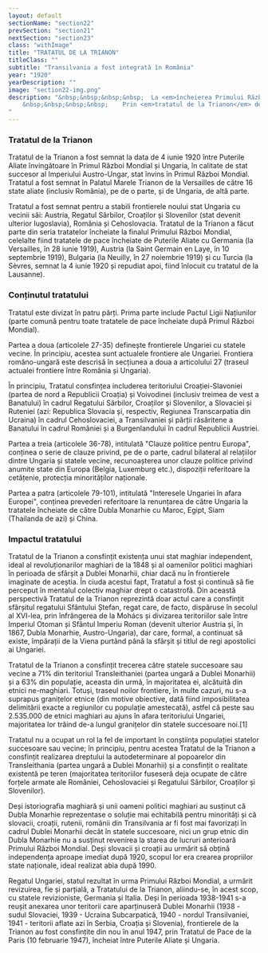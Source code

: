 ```yaml
---
layout: default
sectionName: "section22"
prevSection: "section21"
nextSection: "section23"
class: "withImage"
title: "TRATATUL DE LA TRIANON"
titleClass: ""
subtitle: "Transilvania a fost integrată în România"
year: "1920"
yearDescription: ""
image: "section22-img.png"
description: "&nbsp;&nbsp;&nbsp;&nbsp;	La <em>încheierea Primului Război Mondial</em>, în contextul prăbușirii Dublei Monarhii, Ungaria își proclamă independența, incluzând în teritoriul său și Transilvania. În aceste condiții, fruntașii Partidului Național Român și românii din Partidul Social Democrat înființează Consiliul Național Român la Arad la data de 3 noiembrie 1918.	</br>
	&nbsp;&nbsp;&nbsp;&nbsp;	Prin <em>tratatul de la Trianon</em> de la data de 4 iunie 1920 se stabilește frontiera între Regatul României și Regatul Ungariei. Transilvania a intrat în componența Regatului României. Municipiul Cluj a fost în continuare reședința județului Cluj.
"
---
```


<h3>Tratatul de la Trianon</h3>

Tratatul de la Trianon a fost semnat la data de 4 iunie 1920 între Puterile Aliate învingătoare în Primul Război Mondial și Ungaria, în calitate de stat succesor al Imperiului Austro-Ungar, stat învins în Primul Război Mondial. Tratatul a fost semnat în Palatul Marele Trianon de la Versailles de către 16 state aliate (inclusiv România), pe de o parte, și de Ungaria, de altă parte.

Tratatul a fost semnat pentru a stabili frontierele noului stat Ungaria cu vecinii săi: Austria, Regatul Sârbilor, Croaților și Slovenilor (stat devenit ulterior Iugoslavia), România și Cehoslovacia. Tratatul de la Trianon a făcut parte din seria tratatelor încheiate la finalul Primului Război Mondial, celelalte fiind tratatele de pace încheiate de Puterile Aliate cu Germania (la Versailles, în 28 iunie 1919), Austria (la Saint Germain en Laye, în 10 septembrie 1919), Bulgaria (la Neuilly, în 27 noiembrie 1919) și cu Turcia (la Sèvres, semnat la 4 iunie 1920 și repudiat apoi, fiind înlocuit cu tratatul de la Lausanne).

<h3>Conținutul tratatului</h3>

Tratatul este divizat în patru părți. Prima parte include Pactul Ligii Națiunilor (parte comună pentru toate tratatele de pace încheiate după Primul Război Mondial).

Partea a doua (articolele 27-35) definește frontierele Ungariei cu statele vecine. În principiu, acestea sunt actualele frontiere ale Ungariei. Frontiera româno-ungară este descrisă în secțiunea a doua a articolului 27 (traseul actualei frontiere între România și Ungaria).

În principiu, Tratatul consfințea includerea teritoriului Croației-Slavoniei (partea de nord a Republicii Croația) și Voivodinei (inclusiv treimea de vest a Banatului) în cadrul Regatului Sârbilor, Croaților și Slovenilor, a Slovaciei și Ruteniei (azi: Republica Slovacia și, respectiv, Regiunea Transcarpatia din Ucraina) în cadrul Cehoslovaciei, a Transilvaniei și părții răsăritene a Banatului în cadrul României și a Burgenlandului în cadrul Republicii Austriei.

Partea a treia (articolele 36-78), intitulată "Clauze politice pentru Europa", conținea o serie de clauze privind, pe de o parte, cadrul bilateral al relațiilor dintre Ungaria și statele vecine, recunoașterea unor clauze politice privind anumite state din Europa (Belgia, Luxemburg etc.), dispoziții referitoare la cetățenie, protecția minorităților naționale.

Partea a patra (articolele 79-101), intitulată "Interesele Ungariei în afara Europei", conținea prevederi referitoare la renunțarea de către Ungaria la tratatele încheiate de către Dubla Monarhie cu Maroc, Egipt, Siam (Thailanda de azi) și China.

<h3>Impactul tratatului</h3>

Tratatul de la Trianon a consfințit existența unui stat maghiar independent, ideal al revoluționarilor maghiari de la 1848 și al oamenilor politici maghiari în perioada de sfârșit a Dublei Monarhii, chiar dacă nu în frontierele imaginate de aceștia. În ciuda acestui fapt, Tratatul a fost și continuă să fie perceput în mentalul colectiv maghiar drept o catastrofă. Din această perspectivă Tratatul de la Trianon reprezintă doar actul care a consfințit sfârșitul regatului Sfântului Ștefan, regat care, de facto, dispăruse în secolul al XVI-lea, prin înfrângerea de la Mohács și divizarea teritoriilor sale între Imperiul Otoman și Sfântul Imperiu Roman (devenit ulterior Austria și, în 1867, Dubla Monarhie, Austro-Ungaria), dar care, formal, a continuat să existe, împărații de la Viena purtând până la sfârșit și titlul de regi apostolici ai Ungariei.

Tratatul de la Trianon a consfințit trecerea către statele succesoare sau vecine a 71% din teritoriul Transleithaniei (partea ungară a Dublei Monarhii) și a 63% din populație, aceasta din urmă, în majoritatea ei, alcătuită din etnici ne-maghiari. Totuși, traseul noilor frontiere, în multe cazuri, nu s-a suprapus granițelor etnice (din motive obiective, dată fiind imposibilitatea delimitării exacte a regiunilor cu populație amestecată), astfel că peste sau 2.535.000 de etnici maghiari au ajuns în afara teritoriului Ungariei, majoritatea lor trăind de-a lungul granițelor din statele succesoare noi.[1]

Tratatul nu a ocupat un rol la fel de important în conștiința populației statelor succesoare sau vecine; în principiu, pentru acestea Tratatul de la Trianon a consfințit realizarea dreptului la autodeterminare al popoarelor din Transleithania (partea ungară a Dublei Monarhii) și a consfințit o realitate existentă pe teren (majoritatea teritoriilor fuseseră deja ocupate de către forțele armate ale României, Cehoslovaciei și Regatului Sârbilor, Croaților și Slovenilor).

Deși istoriografia maghiară și unii oameni politici maghiari au susținut că Dubla Monarhie reprezentase o soluție mai echitabilă pentru minorități și că slovacii, croații, rutenii, românii din Transilvania ar fi fost mai favorizați în cadrul Dublei Monarhii decât în statele succesoare, nici un grup etnic din Dubla Monarhie nu a susținut revenirea la starea de lucruri anterioară Primului Război Mondial. Deși slovacii și croații au urmărit să obțină independența aproape imediat după 1920, scopul lor era crearea propriilor state naționale, ideal realizat abia după 1990.

Regatul Ungariei, statul rezultat în urma Primului Război Mondial, a urmărit revizuirea, fie și parțială, a Tratatului de la Trianon, aliindu-se, în acest scop, cu statele revizioniste, Germania și Italia. Deși în perioada 1938-1941 s-a reușit anexarea unor teritorii care aparținuseră Dublei Monarhii (1938 - sudul Slovaciei, 1939 - Ucraina Subcarpatică, 1940 - nordul Transilvaniei, 1941 - teritorii aflate azi în Serbia, Croația și Slovenia), frontierele de la Trianon au fost consfințite din nou în anul 1947, prin Tratatul de Pace de la Paris (10 februarie 1947), încheiat între Puterile Aliate și Ungaria.

